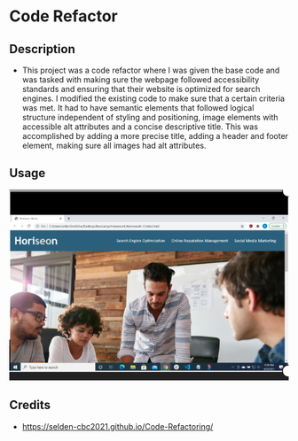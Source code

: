 # Code Refactor
## Description
- This project was a code refactor where I was given the base code and was tasked with making sure the webpage followed accessibility standards and ensuring that their website is optimized for search engines. I modified the existing code to make sure that a certain criteria was met. It had to have semantic elements that followed logical structure independent of styling and positioning, image elements with accessible alt attributes and a concise descriptive title. This was accomplished by adding a more precise title, adding a header and footer element, making sure all images had alt attributes.
## Usage

![alt text](assets/images/screenshot2.png)

## Credits
- https://selden-cbc2021.github.io/Code-Refactoring/
